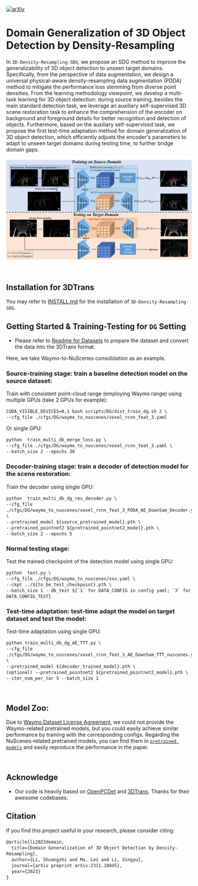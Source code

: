[![arXiv](https://img.shields.io/badge/arXiv-2311.10845-b31b1b.svg)](https://arxiv.org/abs/2311.10845)



# Domain Generalization of 3D Object Detection by Density-Resampling

In `3D-Density-Resampling-SDG`, we propose an SDG method to improve the generalizability of 3D object detection to unseen target domains. Specifically, from the perspective of data augmentation, we design a universal physical-aware density-resampling data augmentation (PDDA) method to mitigate the performance loss stemming from diverse point densities. 
From the learning methodology viewpoint, we develop a multi-task learning for 3D object detection: during source training, besides the main standard detection task, we leverage an auxiliary self-supervised 3D scene restoration task to enhance the comprehension of the encoder on background and foreground details for better recognition and detection of objects.
Furthermore, based on the auxiliary self-supervised task, we propose the first test-time adaptation method for domain generalization of 3D object detection, which efficiently adjusts the encoder's parameters to adapt to unseen target domains during testing time, to further bridge domain gaps.

![Framework](docs/framework.png)

&ensp;
## Installation for 3DTrans

You may refer to [INSTALL.md](docs/INSTALL.md) for the installation of `3D-Density-Resampling-SDG`.

## Getting Started & Training-Testing for `DG` Setting

* Please refer to [Readme for Datasets](docs/GETTING_STARTED_DB.md) to prepare the dataset and convert the data into the 3DTrans format.

Here, we take Waymo-to-NuScenes consolidation as an example.

### Source-training stage: train a baseline detection model on the source dataset: 
Train with consistent point-cloud range (employing Waymo range) using multiple GPUs (take 2 GPUs for example):
```shell script
CUDA_VISIBLE_DEVICES=0,1 bash scripts/DG/dist_train_dg.sh 2 \
--cfg_file ./cfgs/DG/waymo_to_nuscenes/voxel_rcnn_feat_3.yaml
```
Or single GPU:
```shell script
python  train_multi_db_merge_loss.py \
--cfg_file ./cfgs/DG/waymo_to_nuscenes/voxel_rcnn_feat_3.yaml \
--batch_size 2 --epochs 30
```

### Decoder-training stage: train a decoder of detection model for the scene restoration: 
Train the decoder using single GPU:
```shell script
python  train_multi_db_dg_res_decoder.py \
--cfg_file ./cfgs/DG/waymo_to_nuscenes/voxel_rcnn_feat_3_PDDA_AE_DownSam_Decoder.yaml \
--pretrained_model ${source_pretrained_model}.pth \
--pretrained_pointnet2 ${pretrained_pointnet2_model}.pth \
--batch_size 2 --epochs 5
```

### Normal testing stage: 
Test the trained checkpoint of the detection model using single GPU:
```shell script
python  test.py \
--cfg_file ./cfgs/DG/waymo_to_nuscenes/xxx.yaml \
--ckpt ../${to_be_test_checkpoint}.pth \
--batch_size 1 --db_test ${`1` for DATA_CONFIG in config yaml; `3` for DATA_CONFIG_TEST}
```

### Test-time adaptation: test-time adapt the model on target dataset and test the model: 
Test-time adaptation using single GPU:
```shell script
python train_multi_db_dg_AE_TTT.py \
--cfg_file ./cfgs/DG/waymo_to_nuscenes/voxel_rcnn_feat_3_AE_DownSam_TTT_nuscenes.yaml \
--pretrained_model ${decoder_trained_model}.pth \
(optional) --pretrained_pointnet2 ${pretrained_pointnet2_model}.pth \
--iter_num_per_tar 5 --batch_size 1
```

&ensp;
## Model Zoo: 

Due to [Waymo Dataset License Agreement](https://waymo.com/open/terms/), we could not provide the Waymo-related pretrained models, but you could easily achieve similar performance by training with the corresponding configs. Regarding the NuScenes-related pretrained models, you can find them in [`pretrained models`](https://drive.google.com/drive/folders/1V8z3RXMmPWovEI7Pa4DXKk40xrPYMww0?usp=drive_link) and easily reproduce the performance in the paper.


&ensp;
## Acknowledge
* Our code is heavily based on [OpenPCDet](https://github.com/open-mmlab/OpenPCDet) and [3DTrans](https://github.com/PJLab-ADG/3DTrans). Thanks for their awesome codebases.


## Citation
If you find this project useful in your research, please consider citing:
```
@article{li2023domain,
  title={Domain Generalization of 3D Object Detection by Density-Resampling},
  author={Li, Shuangzhi and Ma, Lei and Li, Xingyu},
  journal={arXiv preprint arXiv:2311.10845},
  year={2023}
}
```

